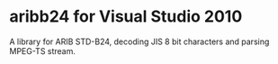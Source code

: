 aribb24 for Visual Studio 2010
=======

A library for ARIB STD-B24, decoding JIS 8 bit characters and parsing MPEG-TS stream.
